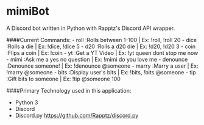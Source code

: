 # mimiBot

A Discord bot written in Python with Rapptz's Discord API wrapper.

####Current Commands:
	 - roll        :Rolls between 1-100      | Ex: !roll, !roll 20
	 - dice        :Rolls a die              | Ex: !dice, !dice 5
	 - d20         :Rolls a d20 die          | Ex: !d20, !d20 3
	 - coin        :Flips a coin             | Ex: !coin
	 - yt          :Get a YT Video           | Ex: !yt queen dont stop me now
	 - mimi        :Ask me a yes no question | Ex: !mimi do you love me
	 - denounce    :Denounce someone!        | Ex: !denounce @someone
	 - marry       :Marry a user             | Ex: !marry @someone
	 - bits        :Display user's bits      | Ex: !bits, !bits @someone
	 - tip         :Gift bits to someone     | Ex: !tip @someone 100

####Primary Technology used in this application:
* Python 3
* Discord
* Discord.py https://github.com/Rapptz/discord.py